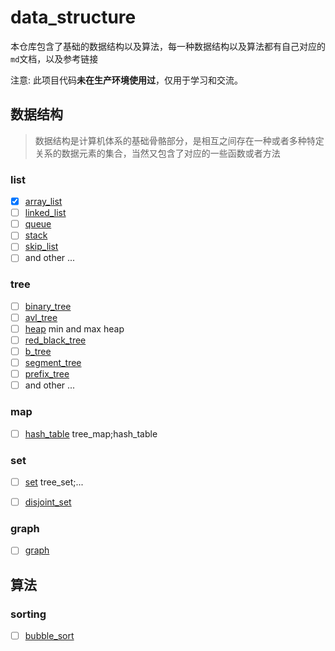 # data_structure 

本仓库包含了基础的数据结构以及算法，每一种数据结构以及算法都有自己对应的`md`文档，以及参考链接

注意: 此项目代码**未在生产环境使用过**，仅用于学习和交流。

## 数据结构
> 数据结构是计算机体系的基础骨骼部分，是相互之间存在一种或者多种特定关系的数据元素的集合，当然又包含了对应的一些函数或者方法

### list 
- [x] [array_list](./docs/array_list.md)
- [ ] [linked_list](./docs/linked_list.md)
- [ ] [queue](./docs/queue.md)
- [ ] [stack](./docs/stack.md)
- [ ] [skip_list](./docs/skip_list.md)
- [ ] and other ...

### tree
- [ ] [binary_tree](./docs/binary_tree.md)
- [ ] [avl_tree](./docs/avl_tree.md)
- [ ] [heap](./docs/heap.md) min and max heap
- [ ] [red_black_tree](./docs/red_black_tree.md)
- [ ] [b_tree](./docs/b_tree.md)
- [ ] [segment_tree](./docs/segment_tree.md)
- [ ] [prefix_tree](./docs/prefix_tree.md)
- [ ]  and other ...
  
### map
- [ ] [hash_table](./docs/hash_table.md) tree_map;hash_table 

### set
- [ ] [set](./docs/set.md) tree_set;...
- [ ] [disjoint_set](./docs/disjoint_set.md)


### graph
- [ ] [graph](./docs/graph.md)


## 算法

### sorting

- [ ] [bubble_sort](./docs/bubble_sort.md)

